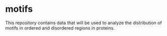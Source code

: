 # motifs

This repository contains data that will be used to analyze the distribution of motifs in ordered and disordered regions in proteins. 

